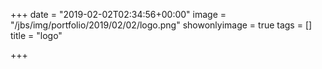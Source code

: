 +++
date = "2019-02-02T02:34:56+00:00"
image = "/jbs/img/portfolio/2019/02/02/logo.png"
showonlyimage = true
tags = []
title = "logo"

+++
